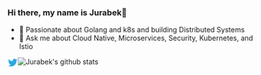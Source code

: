 ### Hi there, my name is Jurabek👋

- 🌱 Passionate about Golang and k8s and building Distributed Systems
- 💬 Ask me about Cloud Native, Microservices, Security, Kubernetes, and Istio

<a href="https://twitter.com/azjurabek">
  <img align="left" alt="Jurabek | Twitter" width="21px" src="https://raw.githubusercontent.com/Jurabek/jurabek/master/twitter.svg" />
</a>


![Jurabek's github stats](https://github-readme-stats.vercel.app/api?username=Jurabek&show_icons=true&count_private=true&hide_border=true)
